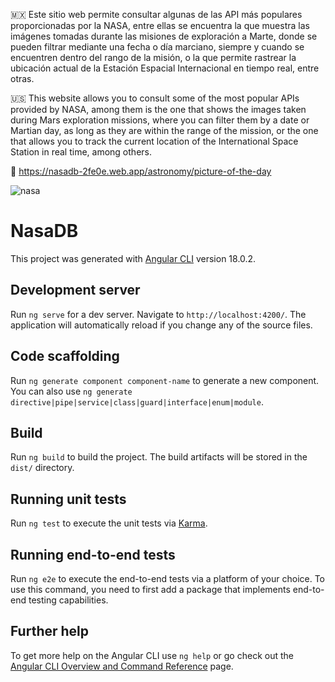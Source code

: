 🇲🇽 Este sitio web permite consultar algunas de las API más populares proporcionadas por la NASA, entre ellas se encuentra la que muestra las imágenes tomadas durante las misiones de exploración a Marte, donde se pueden filtrar mediante una fecha o día marciano, siempre y cuando se encuentren dentro del rango de la misión, o la que permite rastrear la ubicación actual de la Estación Espacial Internacional en tiempo real, entre otras.

🇺🇸 This website allows you to consult some of the most popular APIs provided by NASA, among them is the one that shows the images taken during Mars exploration missions, where you can filter them by a date or Martian day, as long as they are within the range of the mission, or the one that allows you to track the current location of the International Space Station in real time, among others.

🔗 https://nasadb-2fe0e.web.app/astronomy/picture-of-the-day


![nasa](https://github.com/user-attachments/assets/58c47d10-5ad0-409f-892b-2f94c4cb44e1)


# NasaDB

This project was generated with [Angular CLI](https://github.com/angular/angular-cli) version 18.0.2.

## Development server

Run `ng serve` for a dev server. Navigate to `http://localhost:4200/`. The application will automatically reload if you change any of the source files.

## Code scaffolding

Run `ng generate component component-name` to generate a new component. You can also use `ng generate directive|pipe|service|class|guard|interface|enum|module`.

## Build

Run `ng build` to build the project. The build artifacts will be stored in the `dist/` directory.

## Running unit tests

Run `ng test` to execute the unit tests via [Karma](https://karma-runner.github.io).

## Running end-to-end tests

Run `ng e2e` to execute the end-to-end tests via a platform of your choice. To use this command, you need to first add a package that implements end-to-end testing capabilities.

## Further help

To get more help on the Angular CLI use `ng help` or go check out the [Angular CLI Overview and Command Reference](https://angular.dev/tools/cli) page.
